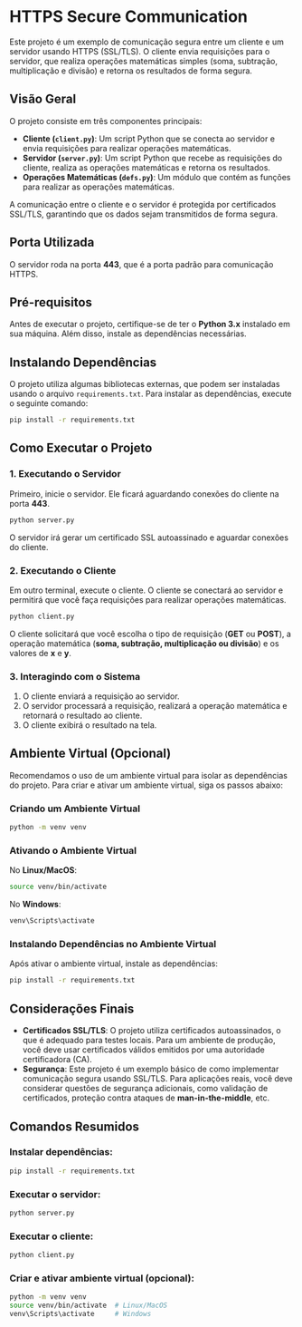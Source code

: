 # HTTPS Secure Communication

Este projeto é um exemplo de comunicação segura entre um cliente e um servidor usando HTTPS (SSL/TLS). O cliente envia requisições para o servidor, que realiza operações matemáticas simples (soma, subtração, multiplicação e divisão) e retorna os resultados de forma segura.

## Visão Geral
O projeto consiste em três componentes principais:

- **Cliente (`client.py`)**: Um script Python que se conecta ao servidor e envia requisições para realizar operações matemáticas.
- **Servidor (`server.py`)**: Um script Python que recebe as requisições do cliente, realiza as operações matemáticas e retorna os resultados.
- **Operações Matemáticas (`defs.py`)**: Um módulo que contém as funções para realizar as operações matemáticas.

A comunicação entre o cliente e o servidor é protegida por certificados SSL/TLS, garantindo que os dados sejam transmitidos de forma segura.

## Porta Utilizada
O servidor roda na porta **443**, que é a porta padrão para comunicação HTTPS.

## Pré-requisitos
Antes de executar o projeto, certifique-se de ter o **Python 3.x** instalado em sua máquina. Além disso, instale as dependências necessárias.

## Instalando Dependências
O projeto utiliza algumas bibliotecas externas, que podem ser instaladas usando o arquivo `requirements.txt`. Para instalar as dependências, execute o seguinte comando:

```bash
pip install -r requirements.txt
```

## Como Executar o Projeto

### 1. Executando o Servidor
Primeiro, inicie o servidor. Ele ficará aguardando conexões do cliente na porta **443**.

```bash
python server.py
```

O servidor irá gerar um certificado SSL autoassinado e aguardar conexões do cliente.

### 2. Executando o Cliente
Em outro terminal, execute o cliente. O cliente se conectará ao servidor e permitirá que você faça requisições para realizar operações matemáticas.

```bash
python client.py
```

O cliente solicitará que você escolha o tipo de requisição (**GET** ou **POST**), a operação matemática (**soma, subtração, multiplicação ou divisão**) e os valores de **x** e **y**.

### 3. Interagindo com o Sistema
1. O cliente enviará a requisição ao servidor.
2. O servidor processará a requisição, realizará a operação matemática e retornará o resultado ao cliente.
3. O cliente exibirá o resultado na tela.

## Ambiente Virtual (Opcional)
Recomendamos o uso de um ambiente virtual para isolar as dependências do projeto. Para criar e ativar um ambiente virtual, siga os passos abaixo:

### Criando um Ambiente Virtual
```bash
python -m venv venv
```

### Ativando o Ambiente Virtual
No **Linux/MacOS**:
```bash
source venv/bin/activate
```

No **Windows**:
```bash
venv\Scripts\activate
```

### Instalando Dependências no Ambiente Virtual
Após ativar o ambiente virtual, instale as dependências:
```bash
pip install -r requirements.txt
```

## Considerações Finais
- **Certificados SSL/TLS**: O projeto utiliza certificados autoassinados, o que é adequado para testes locais. Para um ambiente de produção, você deve usar certificados válidos emitidos por uma autoridade certificadora (CA).
- **Segurança**: Este projeto é um exemplo básico de como implementar comunicação segura usando SSL/TLS. Para aplicações reais, você deve considerar questões de segurança adicionais, como validação de certificados, proteção contra ataques de **man-in-the-middle**, etc.

## Comandos Resumidos
### Instalar dependências:
```bash
pip install -r requirements.txt
```

### Executar o servidor:
```bash
python server.py
```

### Executar o cliente:
```bash
python client.py
```

### Criar e ativar ambiente virtual (opcional):
```bash
python -m venv venv
source venv/bin/activate  # Linux/MacOS
venv\Scripts\activate     # Windows
